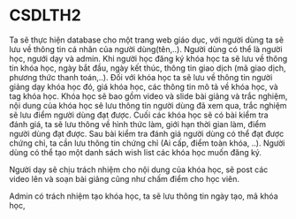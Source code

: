 # CSDLTH2  
  Ta sẽ thực hiện database cho một trang web giáo dục, với người dùng ta sẽ lưu về thông tin cá nhân của người dùng(tên,..). Người dùng có thể là người học, ngưới dạy và admin. Khi người học đăng ký khóa học ta sẽ lưu về thông tin khóa học, ngày bắt đầu, ngày kết thúc, thông tin giao dịch (mã giao dịch, phương thức thanh toán,..). Đối với khóa học ta sẽ lưu về thông tin người giảng dạy khóa học đó, giá khóa học, các thông tin mô tả về khóa học, và tag khóa học. Khóa học sẽ bao gồm video và slide bài giảng và trắc nghiệm, nội dung của khóa học sẽ lưu thông tin người dùng đã xem qua, trắc nghiệm sẽ lưu điểm người dùng đạt được. Cuối các khóa học sẽ có bài kiểm tra đánh giá, ta sẽ lưu thông về hình thức làm, giới hạn thời gian làm, điểm người dùng đạt được. Sau bài kiểm tra đánh giá người dùng có thể đạt được chứng chỉ, ta cần lưu thông tin chứng chỉ (Ai cấp, điểm toàn khóa, ..). Người dùng có thể tạo một danh sách wish list các khóa học muốn đăng ký.  
  
  Người dạy sẽ chịu trách nhiệm cho nội dung của khóa học, sẽ post các video lên và soạn bài giảng cũng như chấm điểm cho học viên.  

  Admin có trách nhiệm tạo khóa học, ta sẽ lưu thông tin ngày tạo, mã khóa học,
